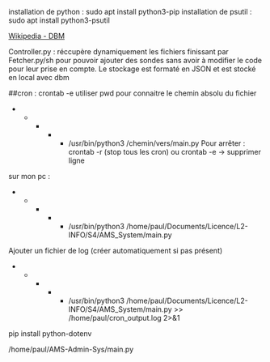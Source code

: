 installation de python : sudo apt install python3-pip
installation de psutil : sudo apt install python3-psutil

[Wikipedia - DBM](https://fr.wikipedia.org/wiki/Dbm)

Controller.py : réccupère dynamiquement les fichiers finissant par Fetcher.py/sh pour pouvoir ajouter des sondes sans avoir à modifier le code pour leur prise en compte.
Le stockage est formaté en JSON et est stocké en local avec dbm

##cron : 
crontab -e
utiliser pwd pour connaitre le chemin absolu du fichier
* * * * * /usr/bin/python3 /chemin/vers/main.py
Pour arrêter : crontab -r (stop tous les cron)
ou crontab -e  -> supprimer ligne

sur mon pc : 

* * * * * /usr/bin/python3 /home/paul/Documents/Licence/L2-INFO/S4/AMS_System/main.py

Ajouter un fichier de log (créer automatiquement si pas présent)

* * * * * /usr/bin/python3 /home/paul/Documents/Licence/L2-INFO/S4/AMS_System/main.py >> /home/paul/cron_output.log 2>&1


pip install python-dotenv

/home/paul/AMS-Admin-Sys/main.py